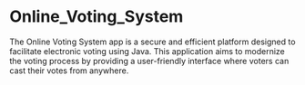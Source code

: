 # Online_Voting_System
The Online Voting System app is a secure and efficient platform designed to facilitate electronic voting using Java. This application aims to modernize the voting process by providing a user-friendly interface where voters can cast their votes from anywhere. 
